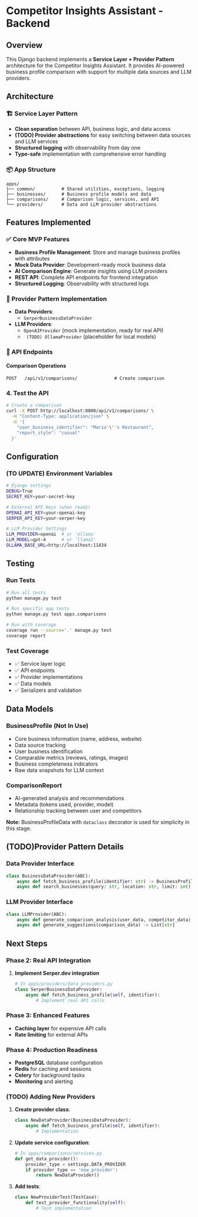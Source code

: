 # Competitor Insights Assistant - Backend

## Overview

This Django backend implements a **Service Layer + Provider Pattern** architecture for the Competitor Insights Assistant. It provides AI-powered business profile comparison with support for multiple data sources and LLM providers.

## Architecture

### 🏗️ Service Layer Pattern
- **Clean separation** between API, business logic, and data access
- **(TODO) Provider abstractions** for easy switching between data sources and LLM services
- **Structured logging** with observability from day one
- **Type-safe** implementation with comprehensive error handling

### 📦 App Structure
```
apps/
├── common/          # Shared utilities, exceptions, logging
├── businesses/      # Business profile models and data
├── comparisons/     # Comparison logic, services, and API
└── providers/       # Data and LLM provider abstractions
```

## Features Implemented

### ✅ Core MVP Features
- **Business Profile Management**: Store and manage business profiles with attributes
- **Mock Data Provider**: Development-ready mock business data
- **AI Comparison Engine**: Generate insights using LLM providers
- **REST API**: Complete API endpoints for frontend integration
- **Structured Logging**: Observability with structured logs

### 🔌 Provider Pattern Implementation
- **Data Providers**:
  - `SerperBusinessDataProvider`
- **LLM Providers**:
  - `OpenAIProvider` (mock implementation, ready for real API)
  -  ` (TODO) OllamaProvider` (placeholder for local models)

### 🚀 API Endpoints

#### Comparison Operations
```
POST   /api/v1/comparisons/              # Create comparison
```

### 4. Test the API
```bash
# Create a comparison
curl -X POST http://localhost:8000/api/v1/comparisons/ \
  -H "Content-Type: application/json" \
  -d '{
    "user_business_identifier": "Mario'\''s Restaurant",
    "report_style": "casual"
  }'
```

## Configuration

### (TO UPDATE) Environment Variables
```bash
# Django settings
DEBUG=True
SECRET_KEY=your-secret-key

# External API Keys (when ready)
OPENAI_API_KEY=your-openai-key
SERPER_API_KEY=your-serper-key

# LLM Provider Settings
LLM_PROVIDER=openai  # or 'ollama'
LLM_MODEL=gpt-4      # or 'llama2'
OLLAMA_BASE_URL=http://localhost:11434
```

## Testing

### Run Tests
```bash
# Run all tests
python manage.py test

# Run specific app tests
python manage.py test apps.comparisons

# Run with coverage
coverage run --source='.' manage.py test
coverage report
```

### Test Coverage
- ✅ Service layer logic
- ✅ API endpoints
- ✅ Provider implementations
- ✅ Data models
- ✅ Serializers and validation

## Data Models

### BusinessProfile (Not In Use)
- Core business information (name, address, website)
- Data source tracking
- User business identification
- Comparable metrics (reviews, ratings, images)
- Business completeness indicators
- Raw data snapshots for LLM context

### ComparisonReport
- AI-generated analysis and recommendations
- Metadata (tokens used, provider, model)
- Relationship tracking between user and competitors

**Note:** BusinessProfileData with `dataclass` decorator is used for simplicity in this stage.

## (TODO)Provider Pattern Details

### Data Provider Interface
```python
class BusinessDataProvider(ABC):
    async def fetch_business_profile(identifier: str) -> BusinessProfileData
    async def search_businesses(query: str, location: str, limit: int) -> List[BusinessSearchResult]
```

### LLM Provider Interface
```python
class LLMProvider(ABC):
    async def generate_comparison_analysis(user_data, competitor_data) -> LLMResponse
    async def generate_suggestions(comparison_data) -> List[str]
```

## Next Steps

### Phase 2: Real API Integration
1. **Implement Serper.dev integration**
   ```python
   # In apps/providers/data_providers.py
   class SerperBusinessDataProvider:
       async def fetch_business_profile(self, identifier):
           # Implement real API calls
   ```

### Phase 3: Enhanced Features
- **Caching layer** for expensive API calls
- **Rate limiting** for external APIs

### Phase 4: Production Readiness
- **PostgreSQL** database configuration
- **Redis** for caching and sessions
- **Celery** for background tasks
- **Monitoring** and alerting

### (TODO) Adding New Providers

1. **Create provider class**:
   ```python
   class NewDataProvider(BusinessDataProvider):
       async def fetch_business_profile(self, identifier):
           # Implementation
   ```

2. **Update service configuration**:
   ```python
   # In apps/comparisons/services.py
   def get_data_provider():
       provider_type = settings.DATA_PROVIDER
       if provider_type == 'new_provider':
           return NewDataProvider()
   ```

3. **Add tests**:
   ```python
   class NewProviderTest(TestCase):
       def test_provider_functionality(self):
           # Test implementation
   ```
